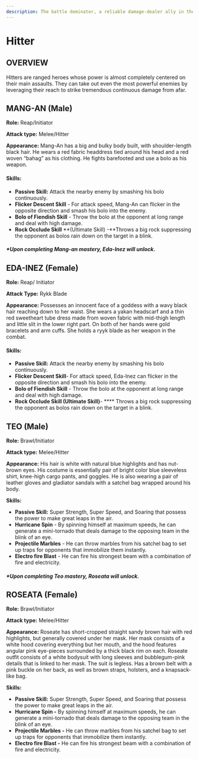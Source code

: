 ```yaml
---
description: The battle dominator, a reliable damage-dealer ally in the team!
---
```


# Hitter

## OVERVIEW

Hitters are ranged heroes whose power is almost completely centered on their main assaults. They can take out even the most powerful enemies by leveraging their reach to strike tremendous continuous damage from afar.

## MANG-AN (Male)

**Role:** Reap/Initiator&#x20;

**Attack type:** Melee/Hitter&#x20;

**Appearance:** Mang-An has a big and bulky body built, with shoulder-length black hair. He wears a red fabric headdress tied around his head and a red woven “bahag” as his clothing. He fights barefooted and use a bolo as his weapon.

#### **Skills:**

* **Passive Skill:** Attack the nearby enemy by smashing his bolo continuously.
* **Flicker Descent Skill** - For attack speed, Mang-An can flicker in the opposite direction and smash his bolo into the enemy.
* **Bolo of Fiendish Skill** - Throw the bolo at the opponent at long range and deal with high damage.
* **Rock Occlude Skill** **(Ultimate Skill) -**Throws a big rock suppressing the opponent as bolos rain down on the target in a blink.

#### _**\*Upon completing Mang-an mastery, Eda-Inez will unlock.**_

## EDA-INEZ (Female)

**Role:** Reap/ Initiator

**Attack Type:** Rykk Blade

**Appearance:** Possesses an innocent face of a goddess with a wavy black hair reaching down to her waist. She wears a yakan headscarf and a thin red sweetheart tube dress made from woven fabric with mid-thigh length and little slit in the lower right part. On both of her hands were gold bracelets and arm cuffs. She holds a ryyk blade as her weapon in the combat.

#### Skills:

* **Passive Skill:** Attack the nearby enemy by smashing his bolo continuously.
* **Flicker Descent Skill**- For attack speed, Eda-Inez can flicker in the opposite direction and smash his bolo into the enemy.
* **Bolo of Fiendish Skill** - Throw the bolo at the opponent at long range and deal with high damage.
* **Rock Occlude Skill (Ultimate Skill)**- **** Throws a big rock suppressing the opponent as bolos rain down on the target in a blink.

## TEO (Male)

**Role:** Brawl/Initiator

**Attack type:** Melee/Hitter

**Appearance:** His hair is white with natural blue highlights and has nut-brown eyes. His costume is essentially pair of bright color blue sleeveless shirt, knee-high cargo pants, and goggles. He is also wearing a pair of leather gloves and gladiator sandals with a satchel bag wrapped around his body.

**Skills:**

* **Passive Skill:** Super Strength, Super Speed, and Soaring that possess the power to make great leaps in the air.
* **Hurricane Spin** - By spinning himself at maximum speeds, he can generate a mini-tornado that deals damage to the opposing team in the blink of an eye.
* **Projectile Marbles** - He can throw marbles from his satchel bag to set up traps for opponents that immobilize them instantly.
* **Electro fire Blast** - He can fire his strongest beam with a combination of fire and electricity.

#### _**\*Upon completing Teo mastery, Roseata will unlock.**_

## **ROSEATA** (Female)

**Role:** Brawl/Initiator

**Attack type:** Melee/Hitter

**Appearance:** Roseate has short-cropped straight sandy brown hair with red highlights, but generally covered under her mask. Her mask consists of a white hood covering everything but her mouth, and the hood features angular pink eye-pieces surrounded by a thick black rim on each. Roseate outfit consists of a white bodysuit with long sleeves and bubblegum-pink details that is linked to her mask. The suit is legless. Has a brown belt with a pink buckle on her back, as well as brown straps, holsters, and a knapsack-like bag.

**Skills:**

* **Passive Skill:** Super Strength, Super Speed, and Soaring that possess the power to make great leaps in the air.
* **Hurricane Spin -** By spinning himself at maximum speeds, he can generate a mini-tornado that deals damage to the opposing team in the blink of an eye.
* **Projectile Marbles -** He can throw marbles from his satchel bag to set up traps for opponents that immobilize them instantly.
* **Electro fire Blast -** He can fire his strongest beam with a combination of fire and electricity.



